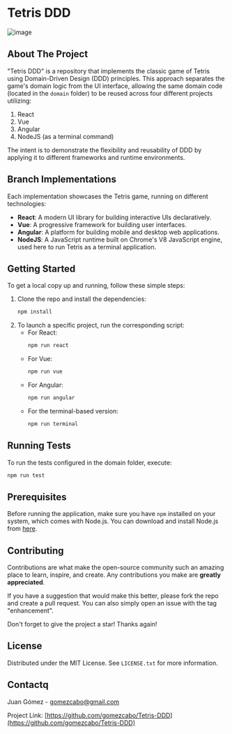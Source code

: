 # Tetris DDD

![image](https://github.com/gomezcabo/Tetris-DDD/assets/11420168/04dc0070-bd05-4623-b286-e1f2e68c580b)


## About The Project

"Tetris DDD" is a repository that implements the classic game of Tetris using Domain-Driven Design (DDD) principles. This approach separates the game's domain logic from the UI interface, allowing the same domain code (located in the `domain` folder) to be reused across four different projects utilizing:

1. React
2. Vue
3. Angular
4. NodeJS (as a terminal command)

The intent is to demonstrate the flexibility and reusability of DDD by applying it to different frameworks and runtime environments.

## Branch Implementations

Each implementation showcases the Tetris game, running on different technologies:

- **React**: A modern UI library for building interactive UIs declaratively.
- **Vue**: A progressive framework for building user interfaces.
- **Angular**: A platform for building mobile and desktop web applications.
- **NodeJS**: A JavaScript runtime built on Chrome's V8 JavaScript engine, used here to run Tetris as a terminal application.

## Getting Started

To get a local copy up and running, follow these simple steps:

1. Clone the repo and install the dependencies:
    ```sh
    npm install
    ```
2. To launch a specific project, run the corresponding script:
    - For React:
        ```sh
        npm run react
        ```
    - For Vue:
        ```sh
        npm run vue
        ```
    - For Angular:
        ```sh
        npm run angular
        ```
    - For the terminal-based version:
        ```sh
        npm run terminal
        ```

## Running Tests

To run the tests configured in the domain folder, execute:

```sh
npm run test
```

## Prerequisites

Before running the application, make sure you have `npm` installed on your system, which comes with Node.js. You can download and install Node.js from [here](https://nodejs.org/).

## Contributing

Contributions are what make the open-source community such an amazing place to learn, inspire, and create. Any contributions you make are **greatly appreciated**.

If you have a suggestion that would make this better, please fork the repo and create a pull request. You can also simply open an issue with the tag "enhancement".

Don't forget to give the project a star! Thanks again!

## License

Distributed under the MIT License. See `LICENSE.txt` for more information.

## Contactq

Juan Gómez - [gomezcabo@gmail.com](mailto:gomezcabo@gmail.com)

Project Link: [https://github.com/gomezcabo/Tetris-DDD](https://github.com/gomezcabo/Tetris-DDD)


